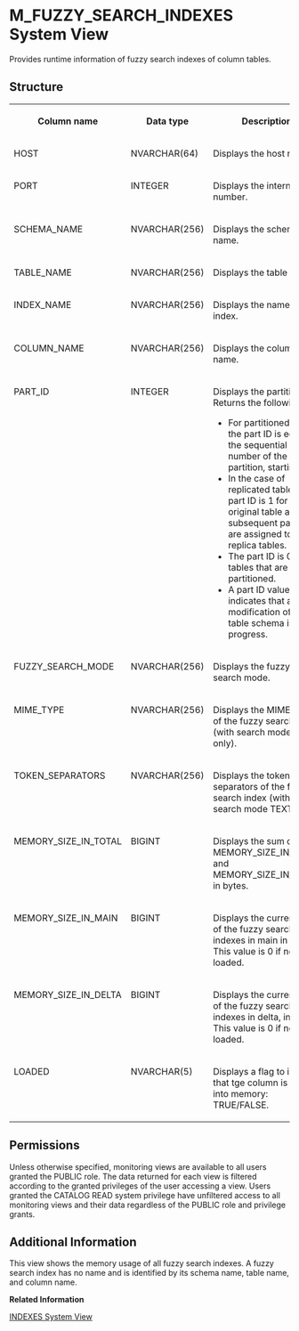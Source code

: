<!-- loio20b027ca75191014a424a892c83e9c8f -->

# M\_FUZZY\_SEARCH\_INDEXES System View

Provides runtime information of fuzzy search indexes of column tables.



<a name="loio20b027ca75191014a424a892c83e9c8f___m__f_u_z_z_y__s_e_a_r_c_h__i_n_d_e_x_e_s_1struct_M_FUZZY_SEARCH_INDEXES"/>

## Structure


<table>
<tr>
<th valign="top">

Column name

</th>
<th valign="top">

Data type

</th>
<th valign="top">

Description

</th>
</tr>
<tr>
<td valign="top">

HOST

</td>
<td valign="top">

NVARCHAR\(64\)

</td>
<td valign="top">

Displays the host name.

</td>
</tr>
<tr>
<td valign="top">

PORT

</td>
<td valign="top">

INTEGER

</td>
<td valign="top">

Displays the internal port number.

</td>
</tr>
<tr>
<td valign="top">

SCHEMA\_NAME

</td>
<td valign="top">

NVARCHAR\(256\)

</td>
<td valign="top">

Displays the schema name.

</td>
</tr>
<tr>
<td valign="top">

TABLE\_NAME

</td>
<td valign="top">

NVARCHAR\(256\)

</td>
<td valign="top">

Displays the table name.

</td>
</tr>
<tr>
<td valign="top">

INDEX\_NAME

</td>
<td valign="top">

NVARCHAR\(256\)

</td>
<td valign="top">

Displays the name of the index.

</td>
</tr>
<tr>
<td valign="top">

COLUMN\_NAME

</td>
<td valign="top">

NVARCHAR\(256\)

</td>
<td valign="top">

Displays the column name.

</td>
</tr>
<tr>
<td valign="top">

PART\_ID

</td>
<td valign="top">

INTEGER

</td>
<td valign="top">

Displays the partition ID. Returns the following:

-   For partitioned tables, the part ID is equal to the sequential number of the partition, starting at 1.
-   In the case of replicated tables, the part ID is 1 for the original table and subsequent part IDs are assigned to replica tables.
-   The part ID is 0 for tables that are not partitioned.
-   A part ID value of -1 indicates that a modification of the table schema is in progress.



</td>
</tr>
<tr>
<td valign="top">

FUZZY\_SEARCH\_MODE

</td>
<td valign="top">

NVARCHAR\(256\)

</td>
<td valign="top">

Displays the fuzzy index search mode.

</td>
</tr>
<tr>
<td valign="top">

MIME\_TYPE

</td>
<td valign="top">

NVARCHAR\(256\)

</td>
<td valign="top">

Displays the MIME type of the fuzzy search index \(with search mode TEXT only\).

</td>
</tr>
<tr>
<td valign="top">

TOKEN\_SEPARATORS

</td>
<td valign="top">

NVARCHAR\(256\)

</td>
<td valign="top">

Displays the token separators of the fuzzy search index \(with search mode TEXT only\).

</td>
</tr>
<tr>
<td valign="top">

MEMORY\_SIZE\_IN\_TOTAL

</td>
<td valign="top">

BIGINT

</td>
<td valign="top">

Displays the sum of MEMORY\_SIZE\_IN\_MAIN and MEMORY\_SIZE\_IN\_DELTA in bytes.

</td>
</tr>
<tr>
<td valign="top">

MEMORY\_SIZE\_IN\_MAIN

</td>
<td valign="top">

BIGINT

</td>
<td valign="top">

Displays the current size of the fuzzy search indexes in main in bytes. This value is 0 if not loaded.

</td>
</tr>
<tr>
<td valign="top">

MEMORY\_SIZE\_IN\_DELTA

</td>
<td valign="top">

BIGINT

</td>
<td valign="top">

Displays the current size of the fuzzy search indexes in delta, in bytes. This value is 0 if not loaded.

</td>
</tr>
<tr>
<td valign="top">

LOADED

</td>
<td valign="top">

NVARCHAR\(5\)

</td>
<td valign="top">

Displays a flag to indicate that tge column is loaded into memory: TRUE/FALSE.

</td>
</tr>
</table>



<a name="loio20b027ca75191014a424a892c83e9c8f__section_ljz_zkj_wbc"/>

## Permissions

Unless otherwise specified, monitoring views are available to all users granted the PUBLIC role. The data returned for each view is filtered according to the granted privileges of the user accessing a view. Users granted the CATALOG READ system privilege have unfiltered access to all monitoring views and their data regardless of the PUBLIC role and privilege grants.



<a name="loio20b027ca75191014a424a892c83e9c8f___m__f_u_z_z_y__s_e_a_r_c_h__i_n_d_e_x_e_s_1fulldesc_M_FUZZY_SEARCH_INDEXES"/>

## Additional Information

This view shows the memory usage of all fuzzy search indexes. A fuzzy search index has no name and is identified by its schema name, table name, and column name.

**Related Information**  


[INDEXES System View](../021-System-Views/indexes-system-view-20a7044.md "Provides information about indexes on tables.")


